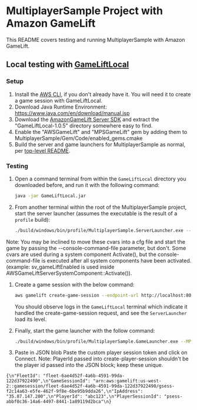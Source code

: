 # MultiplayerSample Project with Amazon GameLift

This README covers testing and running MultiplayerSample with Amazon GameLift.

## Local testing with [GameLiftLocal](https://docs.aws.amazon.com/gamelift/latest/developerguide/integration-testing-local.html)

### Setup

1. Install the [AWS CLI](https://docs.aws.amazon.com/cli/latest/userguide/getting-started-install.html), if you don't already have it. You will need it to create a game session with GameLiftLocal.
1. Download Java Runtime Environment: https://www.java.com/en/download/manual.jsp
1. Download the [AmazonGameLift Server SDK](https://gamelift-release.s3-us-west-2.amazonaws.com/GameLift_06_03_2021.zip) and extract the "GameLiftLocal-1.0.5" directory somewhere easy to find.
1. Enable the "AWSGameLift" and "MPSGameLift" gem by adding them to MultiplayerSample/Gem/Code/enabled_gems.cmake
1. Build the server and game launchers for MultiplayerSample as normal, per [top-level README](/README.md).



### Testing

1. Open a command terminal from within the `GameLiftLocal` directory you downloaded before, and run it with the following command:
    ```sh
    java -jar GameLiftLocal.jar
    ```

1. From another terminal within the root of the MultiplayerSample project, start the server launcher (assumes the executable is the result of a `profile` build):
    ```sh
    ./build/windows/bin/profile/MultiplayerSample.ServerLauncher.exe --sv_gameLiftEnabled=true --sv_dedicated_host_onstartup=false --loadlevel=NewStarbase
    ```
Note: You may be inclined to move these cvars into a cfg file and start the game by passing the --console-command-file parameter, but don't. Some cvars are used during a system component Activate(), but the console-command-file is executed after all system components have been activated. (example: sv_gameLiftEnabled is used inside AWSGameLiftServerSystemComponent::Activate()).

1. Create a game session with the below command:
    ```sh
    aws gamelift create-game-session --endpoint-url http://localhost:8080 --maximum-player-session-count 2 --fleet-id fleet-123 --game-session-id hello-mps
    ```
    You should observe logs in the `GameLiftLocal` terminal which indicate it handled the create-game-session request, and see the `ServerLauncher` load its level.

1. Finally, start the game launcher with the follow command:
    ```sh
    ./build/windows/bin/profile/MultiplayerSample.GameLauncher.exe --MPSGameLiftClientSystemComponent.JoinSession hello-mps --cl_gameliftLocalEndpoint "http://localhost:8080"
    ```


1. Paste in JSON blob
Paste the custom player session token and click on Connect. Note: PlayerId passed into create-player-session shouldn't be the player id passed into the JSON block; keep these unique. 

`
{\n"FleetId": "fleet-6ae4d52f-4a6b-4591-99da-122d37922490",\n"GameSessionId": "arn:aws:gamelift:us-west-2::gamesession/fleet-6ae4d52f-4a6b-4591-99da-122d37922490/gsess-f2c14a63-e5fe-462f-9f8e-6be95b9dda26",\n"IpAddress": "35.87.147.200",\n"PlayerId": "abc123",\n"PlayerSessionId": "psess-abbf0c36-14a6-4497-8441-1a89119d2bca"\n}
`
